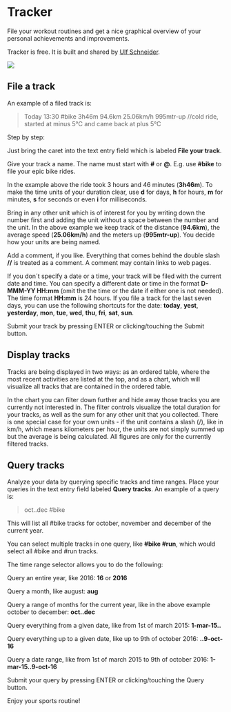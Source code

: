 Tracker
===

File your workout routines and get a nice graphical
overview of your personal achievements and improvements.

Tracker is free. It is built and shared by [Ulf Schneider](http://ulf.codes).

![](/r/tracker.jpg)

File a track
---

An example of a filed track is:

> Today 13:30 #bike 3h46m 94.6km 25.06km/h 995mtr-up //cold ride, started at minus 5°C and came back at plus 5°C

Step by step:

Just bring the caret into the text entry field which is labeled **File your track**.

Give your track a name. The name must start with **#** or **@**. E.g. use **#bike** to file your epic bike rides.

In the example above the ride took 3 hours and 46 minutes (**3h46m**). To make the time units of your duration
clear, use **d** for days, **h** for hours, **m** for minutes, **s** for seconds or even **i** for milliseconds.

Bring in any other unit which is of interest for you by writing down the number first and adding the unit without
a space between the number and the unit. In the above example we keep track of the distance (**94.6km**), the average
speed (**25.06km/h**) and the meters up (**995mtr-up**). You decide how your units are being named.

Add a comment, if you like. Everything that comes behind the double slash **//** is treated as a comment.
A comment may contain links to web pages.

If you don´t specify a date or a time, your track will be filed with the current date and time.
You can specify a different date or time in the format **D-MMM-YY HH:mm** (omit the the time or the date if either one is not needed).
The time format **HH:mm** is 24 hours. If you file a track for the last seven days, you can use the following shortcuts for the date:
**today**, **yest**, **yesterday**, **mon**, **tue**, **wed**, **thu**, **fri**, **sat**, **sun**.

Submit your track by pressing ENTER or clicking/touching the Submit button.

Display tracks
---

Tracks are being displayed in two ways: as an ordered table, where the most recent activities are listed at the top,
and as a chart, which will visualize all tracks that are contained in the ordered table.

In the chart you can filter down further and hide away those tracks you are currently not interested in.
The filter controls visualize the total duration for your tracks, as well as the sum for any other unit that you collected.
There is one special case for your own units - if the unit contains a slash (/), like in km/h, which means kilometers per hour, the
units are not simply summed up but the average is being calculated. All figures are only for the currently filtered tracks.

Query tracks
---

Analyze your data by querying specific tracks and time ranges.
Place your queries in the text entry field labeled **Query tracks**. An example of a query is:

> oct..dec #bike

This will list all #bike tracks for october, november and december of the current year.

You can select multiple tracks in one query, like **#bike #run**, which would select all #bike and #run tracks.

The time range selector allows you to do the following:

Query an entire year, like 2016: **16** or **2016**

Query a month, like august: **aug**

Query a range of months for the current year, like in the above example october to december: **oct..dec**

Query everything from a given date, like from 1st of march 2015: **1-mar-15..**

Query everything up to a given date, like up to 9th of october 2016: **..9-oct-16**

Query a date range, like from 1st of march 2015 to 9th of october 2016: **1-mar-15..9-oct-16**

Submit your query by pressing ENTER or clicking/touching the Query button.


Enjoy your sports routine!
